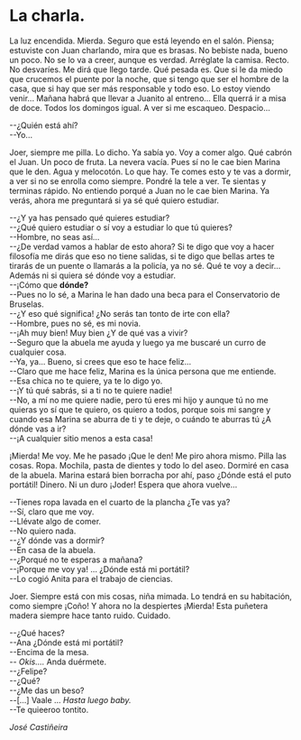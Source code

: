 # La charla.

La luz encendida. Mierda. Seguro que está leyendo en el salón. Piensa; estuviste con Juan charlando, mira que es brasas. No bebiste nada, bueno un poco. No se lo va a creer, aunque es verdad. Arréglate la camisa. Recto. No desvaríes. Me dirá que llego tarde. Qué pesada es. Que si le da miedo que crucemos el puente por la noche, que si tengo que ser el hombre de la casa, que si hay que ser más responsable y todo eso. Lo estoy viendo venir... Mañana habrá que llevar a Juanito al entreno... Ella querrá ir a misa de doce. Todos los domingos igual. A ver si me escaqueo. Despacio...

--¿Quién está ahí?  
--Yo...

Joer, siempre me pilla. Lo dicho. Ya sabía yo. Voy a comer algo. Qué cabrón el Juan. Un poco de fruta. La nevera vacía. Pues sí no le cae bien Marina que le den. Agua y melocotón. Lo que hay.  Te comes esto y te vas a dormir, a ver si no se enrolla como siempre. Pondré la tele a ver. Te sientas y terminas rápido. No entiendo porqué a Juan no le cae bien Marina. Ya verás, ahora me preguntará si ya sé qué quiero estudiar.

--¿Y ya has pensado qué quieres estudiar?  
--¿Qué quiero estudiar o sí voy a estudiar lo que tú quieres?  
--Hombre, no seas así...  
--¿De verdad vamos a hablar de esto ahora? Si te digo que voy a hacer filosofía me dirás que eso no tiene salidas, si te digo que bellas artes te tirarás de un puente o llamarás a la policía, ya no sé. Qué te voy a decir... Además ni si quiera sé dónde voy a estudiar.  
--¡Cómo que **dónde?**  
--Pues no lo sé, a Marina le han dado una beca para el Conservatorio de Bruselas.  
--¿Y eso qué significa! ¿No serás tan tonto de irte con ella?  
--Hombre, pues no sé, es mi novia.  
--¡Ah muy bien! Muy bien ¿Y de qué vas a vivir?  
--Seguro que la abuela me ayuda y luego ya me buscaré un curro de cualquier cosa.  
--Ya, ya... Bueno, si crees que eso te hace feliz...  
--Claro que me hace feliz, Marina es la única persona que me entiende.  
--Esa chica no te quiere, ya te lo digo yo.  
--¡Y tú qué sabrás, si a ti no te quiere nadie!  
--No, a mí no me quiere nadie, pero tú eres mi hijo y aunque tú no me quieras yo sí que te quiero, os quiero a todos, porque sois mi sangre y cuando esa Marina se aburra de ti y te deje, o cuándo te aburras tú ¿A dónde vas a ir?  
--¡A cualquier sitio menos a esta casa!

¡Mierda! Me voy. Me he pasado ¡Que le den! Me piro ahora mismo. Pilla las cosas. Ropa. Mochila, pasta de dientes y todo lo del aseo. Dormiré en casa de la abuela. Marina estará bien borracha por ahí, paso ¿Dónde está el puto portátil! Dinero. Ni un duro ¡Joder! Espera que ahora vuelve...

--Tienes ropa lavada en el cuarto de la plancha ¿Te vas ya?  
--Sí, claro que me voy.  
--Llévate algo de comer.  
--No quiero nada.  
--¿Y dónde vas a dormir?  
--En casa de la abuela.  
--¿Porqué no te esperas a mañana?  
--¡Porque me voy ya! ... ¿Dónde está mi portátil?  
--Lo cogió Anita para el trabajo de ciencias.

Joer. Siempre está con mis cosas, niña mimada. Lo tendrá en su habitación, como siempre ¡Coño! Y ahora no la despiertes ¡Mierda! Esta puñetera madera siempre hace tanto ruido. Cuidado. 

--¿Qué haces?  
--Ana ¿Dónde está mi portátil?  
--Encima de la mesa.  
-- *Okis....* Anda duérmete.  
--¿Felipe?  
--¿Qué?  
--¿Me das un beso?  
--[...] Vaale ... *Hasta luego baby.*  
--Te quieeroo tontito.  

*José Castiñeira*
